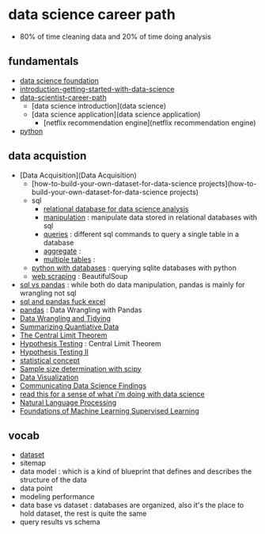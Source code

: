 # data science career path
- 80% of time cleaning data and 20% of time doing analysis
## fundamentals
- [data science foundation](data-science-foundation)
- [introduction-getting-started-with-data-science](introduction-getting-started-with-data-science)
- [data-scientist-career-path](data-scientist-career-path)
    - [data science introduction](data science)
    - [data science application](data science application)
        - [netflix recommendation engine](netflix recommendation engine)
- [python](python)

## data acquistion
- [Data Acquisition](Data Acquisition)
    - [how-to-build-your-own-dataset-for-data-science projects](how-to-build-your-own-dataset-for-data-science projects)
    - sql
        - [relational database for data science analysis](relational-database-for-data-science-analysis)
        - [manipulation](manipulation) : manipulate data stored in relational databases with sql
        - [queries](queries) : different sql commands to query a single table in a database
        - [aggregate](aggregate) :
        - [multiple tables](multiple-tables) : 
    - [python with databases](python-with-databases) : querying sqlite databases with python
    - [web scraping](web-scraping) : BeautifulSoup
- [sql vs pandas](https://towardsdatascience.com/sql-vs-pandas-which-one-to-choose-in-2020-a98f236829ef) : while both do data manipulation, pandas is mainly for wrangling not sql
- [sql and pandas fuck excel](https://towardsdatascience.com/sql-and-pandas-268f634a4f5d) 
- [pandas](pandas) : Data Wrangling with Pandas
- [Data Wrangling and Tidying](Data-Wrangling-and-Tidying)
- [Summarizing Quantiative Data](Summarizing-Quantiative-Data)
- [The Central Limit Theorem](The-Central-Limit-Theorem)
- [Hypothesis Testing](Hypothesis-Testing) : Central Limit Theorem
- [Hypothesis Testing II](Hypothesis-Testing-II)
- [statistical concept](statistical-concept) 
- [Sample size determination with scipy](Sample-size-determination-with-scipy)
- [Data Visualization](Data-Visualization)
- [Communicating Data Science Findings](Communicating-Data-Science-Findings)
- [read this for a sense of what i'm doing with data science](https://www.northeastern.edu/graduate/blog/statistical-modeling-for-data-analysis/)
- [Natural Language Processing](Natural-Language-Processing)
- [Foundations of Machine Learning Supervised Learning](Foundations-of-Machine-Learning-Supervised-Learning)

## vocab
- [dataset](dataset)
- sitemap
- data model : which is a kind of blueprint that defines and describes the structure of the data
- data point
- modeling performance
- data base vs dataset : databases are organized, also it's the place to hold dataset, the rest is quite the same
- query results vs schema
